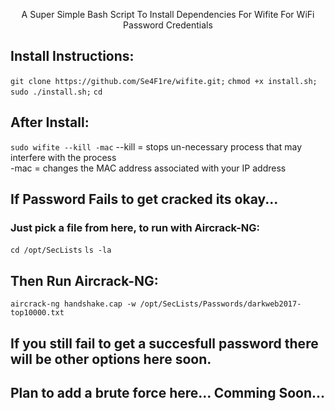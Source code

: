 <p align="center">A Super Simple Bash Script To Install Dependencies For Wifite For WiFi Password Credentials</p>

## Install Instructions:

`git clone https://github.com/Se4F1re/wifite.git;`
`chmod +x install.sh;`
`sudo ./install.sh;`
`cd`

## After Install:
`sudo wifite --kill -mac`
  --kill = stops un-necessary process that may interfere with the process  
  -mac   = changes the MAC address associated with your IP address  

## If Password Fails to get cracked its okay...
### Just pick a file from here, to run with Aircrack-NG:
`cd /opt/SecLists`
`ls -la`

## Then Run Aircrack-NG:
`aircrack-ng handshake.cap -w /opt/SecLists/Passwords/darkweb2017-top10000.txt`


## If you still fail to get a succesfull password there will be other options here soon.
## Plan to add a brute force here... Comming Soon...
